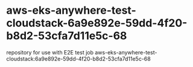 # aws-eks-anywhere-test-cloudstack-6a9e892e-59dd-4f20-b8d2-53cfa7d11e5c-68
repository for use with E2E test job aws-eks-anywhere-test-cloudstack:6a9e892e-59dd-4f20-b8d2-53cfa7d11e5c-68
